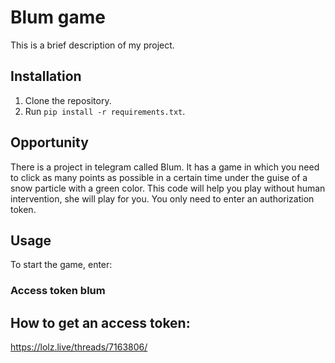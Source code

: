 # Blum game

This is a brief description of my project.

## Installation

1. Clone the repository.
2. Run `pip install -r requirements.txt`.

## Opportunity

There is a project in telegram called Blum. It has a game in which you need to click as many points as possible in a certain time under the guise of a snow particle with a green color. This code will help you play without human intervention, she will play for you. You only need to enter an authorization token.

## Usage

To start the game, enter:

### Access token blum

## How to get an access token:

https://lolz.live/threads/7163806/